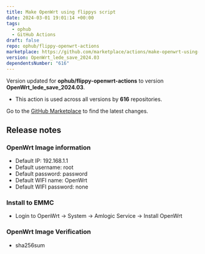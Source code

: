 ```yaml
---
title: Make OpenWrt using flippys script
date: 2024-03-01 19:01:14 +00:00
tags:
  - ophub
  - GitHub Actions
draft: false
repo: ophub/flippy-openwrt-actions
marketplace: https://github.com/marketplace/actions/make-openwrt-using-flippy-s-script
version: OpenWrt_lede_save_2024.03
dependentsNumber: "616"
---
```



Version updated for **ophub/flippy-openwrt-actions** to version **OpenWrt_lede_save_2024.03**.
- This action is used across all versions by **616** repositories.

Go to the [GitHub Marketplace](https://github.com/marketplace/actions/make-openwrt-using-flippy-s-script) to find the latest changes.

## Release notes

### OpenWrt Image information
- Default IP: 192.168.1.1
- Default username: root
- Default password: password
- Default WIFI name: OpenWrt
- Default WIFI password: none
### Install to EMMC
- Login to OpenWrt → System → Amlogic Service → Install OpenWrt
### OpenWrt Image Verification
- sha256sum
